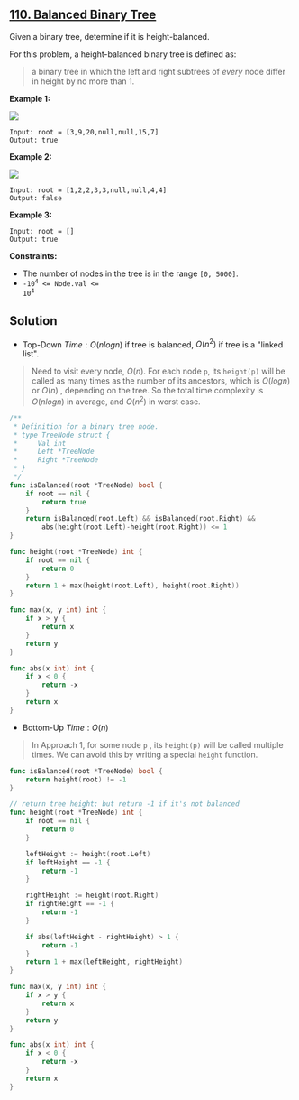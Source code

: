 ## [110. Balanced Binary Tree](https://leetcode.com/problems/balanced-binary-tree/)


Given a binary tree, determine if it is height-balanced.

For this problem, a height-balanced binary tree is defined as:

> a binary tree in which the left and right subtrees of _every_ node differ in height by no more than 1.

**Example 1:**

![](https://assets.leetcode.com/uploads/2020/10/06/balance_1.jpg)

```
Input: root = [3,9,20,null,null,15,7]
Output: true
```

**Example 2:**

![](https://assets.leetcode.com/uploads/2020/10/06/balance_2.jpg)

```
Input: root = [1,2,2,3,3,null,null,4,4]
Output: false
```

**Example 3:**

```
Input: root = []
Output: true
```

**Constraints:**

*   The number of nodes in the tree is in the range `[0, 5000]`.
*   <code>-10<sup>4</sup> <= Node.val <= 10<sup>4</sup></code>



## Solution

- Top-Down	$Time: O(nlogn)$ if tree is balanced, $O(n^2)$ if tree is a "linked list". 

> Need to visit every node, $O(n)$. For each node `p`, its `height(p)` will be called as many times as the number of its ancestors, which is $O(logn)$ or $O(n)$ , depending on the tree. So the total time complexity is $O(nlogn)$ in average, and $O(n^2)$ in worst case.

```go
/**
 * Definition for a binary tree node.
 * type TreeNode struct {
 *     Val int
 *     Left *TreeNode
 *     Right *TreeNode
 * }
 */
func isBalanced(root *TreeNode) bool {
    if root == nil {
        return true
    }
    return isBalanced(root.Left) && isBalanced(root.Right) &&
        abs(height(root.Left)-height(root.Right)) <= 1
}

func height(root *TreeNode) int {
    if root == nil {
        return 0
    }
    return 1 + max(height(root.Left), height(root.Right))
}

func max(x, y int) int {
    if x > y {
        return x
    }
    return y
}

func abs(x int) int {
    if x < 0 {
        return -x
    }
    return x
}
```

- Bottom-Up	$Time: O(n)$ 

> In Approach 1, for some node `p` , its `height(p)` will be called multiple times. We can avoid this by writing a special `height` function.

```go
func isBalanced(root *TreeNode) bool {
	return height(root) != -1
}

// return tree height; but return -1 if it's not balanced
func height(root *TreeNode) int {
	if root == nil {
		return 0
	}

	leftHeight := height(root.Left)
	if leftHeight == -1 {
		return -1
	}

	rightHeight := height(root.Right)
	if rightHeight == -1 {
		return -1
	}

	if abs(leftHeight - rightHeight) > 1 {
		return -1
	}
	return 1 + max(leftHeight, rightHeight)
}

func max(x, y int) int {
	if x > y {
		return x
	}
	return y
}

func abs(x int) int {
	if x < 0 {
		return -x
	}
	return x
}
```

